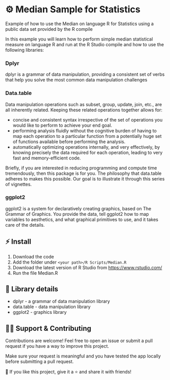 # ⚙ Median Sample for Statistics

Example of how to use the Median on language R for Statistics using a public data set provided by the R compile

In this example you will learn how to perform simple median statistical measure on language R and run at the R Studio compile and how to use the following libraries: 

### Dplyr
dplyr is a grammar of data manipulation, providing a consistent set of verbs that help you solve the most common data manipulation challenges

### Data.table
Data manipulation operations such as subset, group, update, join, etc., are all inherently related. Keeping these related operations together allows for:
  * concise and consistent syntax irrespective of the set of operations you would like to perform to achieve your end goal.
  * performing analysis fluidly without the cognitive burden of having to map each operation to a particular function from a potentially huge set of functions available before performing the analysis.
  * automatically optimizing operations internally, and very effectively, by knowing precisely the data required for each operation, leading to very fast and memory-efficient code.

Briefly, if you are interested in reducing programming and compute time tremendously, then this package is for you. The philosophy that data.table adheres to makes this possible. Our goal is to illustrate it through this series of vignettes.

### ggplot2
ggplot2 is a system for declaratively creating graphics, based on The Grammar of Graphics. You provide the data, tell ggplot2 how to map variables to aesthetics, and what graphical primitives to use, and it takes care of the details.

## ⚡ Install

1. Download the code
2. Add the folder under `<your path>/R Scripts/Median.R`
3. Download the latest version of R Studio from https://www.rstudio.com/
4. Run the file Median.R

## 🔧 Library details

* dplyr - a grammar of data manipulation library
* data.table - data manipulation library
* ggplot2 - graphics library


## 🙋‍♂️ Support & Contributing

Contributions are welcome! Feel free to open an issue or submit a pull request if you have a way to improve this project.

Make sure your request is meaningful and you have tested the app locally before submitting a pull request.

💙 If you like this project, give it a ⭐ and share it with friends!
